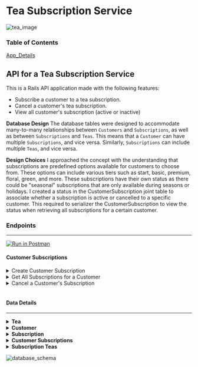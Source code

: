 # Tea Subscription Service

![tea_image](https://cdn.shopify.com/s/files/1/0533/6743/9558/t/5/assets/pf-3c14c005--Tales-of-the-Tea-Pot-3.jpg?v=1621936037)

### Table of Contents
[App_Details](https://github.com/axeldelaguardia/tea_subscription#API%20for%20a%20Tea%20Subscription%20Service)

## API for a Tea Subscription Service

This is a Rails API application made with the following features:
- Subscribe a customer to a tea subscription.
- Cancel a customer's tea subscription.
- View all customer's subscription (active or inactive)

**Database Design**
The database tables were designed to accommodate many-to-many relationships between `Customers` and `Subscriptions`, as well as between `Subscriptions` and `Teas`. This means that a `Customer` can have multiple `Subscriptions`, and vice versa. Similarly, `Subscriptions` can include multiple `Teas`, and vice versa.

**Design Choices**
I approached the concept with the understanding that subscriptions are predefined options available for customers to choose from. These options can include various tiers such as start, basic, premium, floral, green, and more. These subscriptions have their own status as there could be "seasonal" subscriptions that are only available during seasons or holidays. I created a status in the CustomerSubscription joint table to associate whether a subscription is active or cancelled to a specific customer. This required to serializer the CustomerSubscription to view the status when retrieving all subscriptions for a certain customer.

### Endpoints

---

[![Run in Postman](https://run.pstmn.io/button.svg)](https://app.getpostman.com/run-collection/26407126-0d9a1f53-9fd8-4140-83c9-203fd9843292?action=collection%2Ffork&source=rip_markdown&collection-url=entityId%3D26407126-0d9a1f53-9fd8-4140-83c9-203fd9843292%26entityType%3Dcollection%26workspaceId%3D1c1d2802-273e-42f1-9657-8b8957201060)

#### Customer Subscriptions
<details>
  <summary>Create Customer Subscription</summary>
  
  <br>
  Request:

  ```JS
  POST /api/v1/customers/:customer_id/subscriptions
  ```


  Headers:

  ```JS
  Content-Type: application/json
  ```


  Body: 

  ```JSON
  {
    "id": "1"
  }
  ```

  <br>

  Successful Response: 

  ```JSON
  {
    "data": {
      "id": "1",
      "type": "subscriptions",
      "attributes": {
        "title": "Platinum",
        "price": 98.33,
        "status": "inactive",
        "frequency": 0
      }
    }
  }
  ```
  
  Failed Response (No Customer ID Provided):
  
  ```JSON
  {
    "message": "your query could not be completed",
    "errors": [
      {
        "status": "404",
        "title": "Customer ID must be provided to create a subscription."
      }
    ]
  }
  ```

</details>

<details>
  <summary>Get All Subscriptions for a Customer</summary>
  
  <br>
  Request:

  ```JS
  GET /api/v1/customers/:customer_id/subscriptions
  ```

  Successful Response:
  
  ```JSON
  {
    "data": [
      {
        "id": "1",
        "type": "customer_subscriptions",
        "attributes": {
          "customer_id": 1,
          "subscription": {
            "id": 1
            "title": "Starter",
            "price": 59.5643354788551,
            "status": "inactive",
            "frequency": 2,
            "created_at": "2023-06-07T16:43:21.067Z",
            "updated_at": "2023-06-07T16:43:21.067Z"
          }
        }
      },
      {
        "id": "2",
        "type": "subscriptions",
        "attributes": {
          "customer_id": 1,
          "subscription": {
            "id": 2
            "title": "Basic",
            "price": 91.0314572295903,
            "status": "inactive",
            "frequency": 4,
            "created_at": "2023-06-07T16:43:21.067Z",
            "updated_at": "2023-06-07T16:43:21.067Z"
          }
        }
      },
      {
        "id": "3",
        "type": "subscriptions",
        "attributes": {
          "customer_id": 1,
          "subscription": {
            "id": 3
            "title": "Premium",
            "price": 91.0314572295903,
            "status": "inactive",
            "frequency": 4,
            "created_at": "2023-06-07T16:43:21.067Z",
            "updated_at": "2023-06-07T16:43:21.067Z"
          }
        }
      }
    ]
  }
  ```
  
  Failed Response (No Customer ID Provided):
  
  ```JSON
  {
    "message": "your query could not be completed",
    "errors": [
      {
        "status": "404",
        "title": "Customer ID must be provided to find subscriptions."
      }
    ]
  }
  ```

</details>

<details>
  <summary>Cancel a Customer's Subscription</summary>
  
  <br>
  Request:
  
  ```JS
  PATCH /api/v1/customers/:customer_id/subscriptions/:id
  ```
  
  Body: 

  ```JSON
  {
    "status": "inactive"
  }
  ```
  
  Response:
  | Result | Status |
  | ------ | ------ |
  | `success` | 200 |
  
 </details>
 
<br>

#### Data Details
  
---

<details>
  <summary><b>Tea</b></summary>

  | Attribute | Data Type | Description |
  | ----- | -----| -------------- | 
  | `title` | string | Name of Tea
  | `description` | string | Tea Type
  | `temperature` | float | Measured in Farenheit
  | `brew_time` | integer | Measured in Minutes
</details>

<details>
  <summary><b>Customer</b></summary>

  | Attribute | Data Type | Description |
  | ----- | -----| -------------- | 
  | `first_name` | string | First name of customer
  | `last_name` | string | Last name of customer
  | `email` | string | Valid email address
  | `address` | string | Full address
 </details>

<details>
  <summary><b>Subscription</b></summary>

  | Attribute | Data Type | Description |
  | ----- | -----| -------------- | 
  | `title` | string | Type of Subscription
  | `price` | float | US Currency
  | `status` | integer | enum (active or inactive)
  | `frequency` | integer | Measured in weeks
</details>

<details>
  <summary><b>Customer Subscriptions</b></summary>

  | Attribute | Data Type | Description |
  | ----- | -----| -------------- | 
  | `customer_id` | integer | Foreign Key to Customer
  | `subscription_id` | integer | Foreign Key to Subscription
  | `status` | integer | Status of Customer's Subscription
</details>
  
<details>
  <summary><b>Subscription Teas</b></summary>

  | Attribute | Data Type | Description |
  | ----- | -----| -------------- | 
  | `tea_id` | integer | Foreign Key to Tea
  | `subscription_id` | integer | Foreign Key to Subscription
</details>
  
![database_schema](https://user-images.githubusercontent.com/115383288/244175304-3e80d989-8d5c-469c-81a0-09c3ed34a59e.png)
<br>
